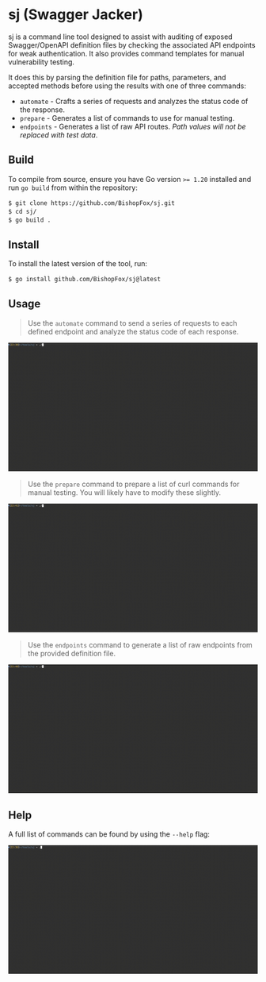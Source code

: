 # sj (Swagger Jacker)

sj is a command line tool designed to assist with auditing of exposed Swagger/OpenAPI definition files by checking the associated API endpoints for weak authentication. It also provides command templates for manual vulnerability testing.

It does this by parsing the definition file for paths, parameters, and accepted methods before using the results with one of three commands:
- `automate` - Crafts a series of requests and analyzes the status code of the response.
- `prepare` - Generates a list of commands to use for manual testing.
- `endpoints` - Generates a list of raw API routes. *Path values will not be replaced with test data*.

## Build

To compile from source, ensure you have Go version `>= 1.20` installed and run `go build` from within the repository:

```bash
$ git clone https://github.com/BishopFox/sj.git
$ cd sj/
$ go build .
```

## Install

To install the latest version of the tool, run:

```bash
$ go install github.com/BishopFox/sj@latest
```

## Usage

> Use the `automate` command to send a series of requests to each defined endpoint and analyze the status code of each response.

![Automate Command](img/sj-automate.gif)

> Use the `prepare` command to prepare a list of curl commands for manual testing. You will likely have to modify these slightly.

![Prepare Command](img/sj-prepare.gif)

> Use the `endpoints` command to generate a list of raw endpoints from the provided definition file.

![Endpoints Command](img/sj-endpoints.gif)

## Help

A full list of commands can be found by using the `--help` flag:

![Help Command](img/sj-help.gif)